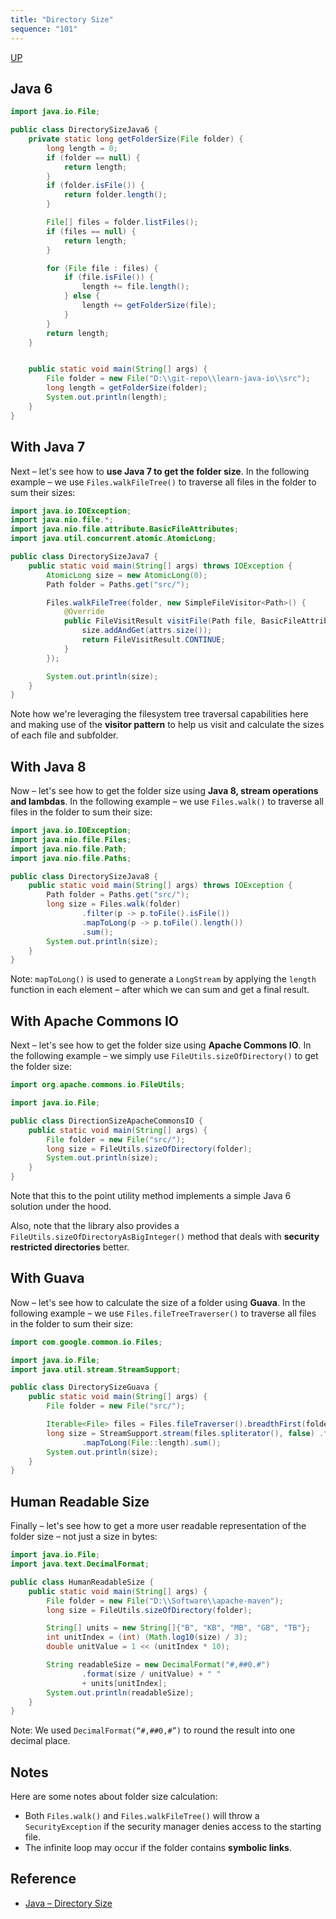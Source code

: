 ```yaml
---
title: "Directory Size"
sequence: "101"
---
```


[UP](/java-io.html)


## Java 6

```java
import java.io.File;

public class DirectorySizeJava6 {
    private static long getFolderSize(File folder) {
        long length = 0;
        if (folder == null) {
            return length;
        }
        if (folder.isFile()) {
            return folder.length();
        }

        File[] files = folder.listFiles();
        if (files == null) {
            return length;
        }

        for (File file : files) {
            if (file.isFile()) {
                length += file.length();
            } else {
                length += getFolderSize(file);
            }
        }
        return length;
    }


    public static void main(String[] args) {
        File folder = new File("D:\\git-repo\\learn-java-io\\src");
        long length = getFolderSize(folder);
        System.out.println(length);
    }
}
```

## With Java 7

Next – let's see how to **use Java 7 to get the folder size**.
In the following example – we use `Files.walkFileTree()` to traverse all files in the folder to sum their sizes:

```java
import java.io.IOException;
import java.nio.file.*;
import java.nio.file.attribute.BasicFileAttributes;
import java.util.concurrent.atomic.AtomicLong;

public class DirectorySizeJava7 {
    public static void main(String[] args) throws IOException {
        AtomicLong size = new AtomicLong(0);
        Path folder = Paths.get("src/");

        Files.walkFileTree(folder, new SimpleFileVisitor<Path>() {
            @Override
            public FileVisitResult visitFile(Path file, BasicFileAttributes attrs) throws IOException {
                size.addAndGet(attrs.size());
                return FileVisitResult.CONTINUE;
            }
        });

        System.out.println(size);
    }
}
```

Note how we're leveraging the filesystem tree traversal capabilities here and
making use of the **visitor pattern** to help us visit and calculate the sizes of each file and subfolder.

## With Java 8

Now – let's see how to get the folder size using **Java 8, stream operations and lambdas**.
In the following example – we use `Files.walk()` to traverse all files in the folder to sum their size:

```java
import java.io.IOException;
import java.nio.file.Files;
import java.nio.file.Path;
import java.nio.file.Paths;

public class DirectorySizeJava8 {
    public static void main(String[] args) throws IOException {
        Path folder = Paths.get("src/");
        long size = Files.walk(folder)
                .filter(p -> p.toFile().isFile())
                .mapToLong(p -> p.toFile().length())
                .sum();
        System.out.println(size);
    }
}
```

Note: `mapToLong()` is used to generate a `LongStream`
by applying the `length` function in each element – after which we can sum and get a final result.

## With Apache Commons IO

Next – let's see how to get the folder size using **Apache Commons IO**.
In the following example – we simply use `FileUtils.sizeOfDirectory()` to get the folder size:

```java
import org.apache.commons.io.FileUtils;

import java.io.File;

public class DirectionSizeApacheCommonsIO {
    public static void main(String[] args) {
        File folder = new File("src/");
        long size = FileUtils.sizeOfDirectory(folder);
        System.out.println(size);
    }
}
```

Note that this to the point utility method implements a simple Java 6 solution under the hood.

Also, note that the library also provides a `FileUtils.sizeOfDirectoryAsBigInteger()` method
that deals with **security restricted directories** better.

## With Guava

Now – let's see how to calculate the size of a folder using **Guava**.
In the following example – we use `Files.fileTreeTraverser()` to traverse all files in the folder to sum their size:

```java
import com.google.common.io.Files;

import java.io.File;
import java.util.stream.StreamSupport;

public class DirectorySizeGuava {
    public static void main(String[] args) {
        File folder = new File("src/");

        Iterable<File> files = Files.fileTraverser().breadthFirst(folder);
        long size = StreamSupport.stream(files.spliterator(), false) .filter(f -> f.isFile())
                .mapToLong(File::length).sum();
        System.out.println(size);
    }
}
```

## Human Readable Size

Finally – let's see how to get a more user readable representation of the folder size – not just a size in bytes:

```java
import java.io.File;
import java.text.DecimalFormat;

public class HumanReadableSize {
    public static void main(String[] args) {
        File folder = new File("D:\\Software\\apache-maven");
        long size = FileUtils.sizeOfDirectory(folder);

        String[] units = new String[]{"B", "KB", "MB", "GB", "TB"};
        int unitIndex = (int) (Math.log10(size) / 3);
        double unitValue = 1 << (unitIndex * 10);

        String readableSize = new DecimalFormat("#,##0.#")
                .format(size / unitValue) + " "
                + units[unitIndex];
        System.out.println(readableSize);
    }
}
```

Note: We used `DecimalFormat(“#,##0,#”)` to round the result into one decimal place.

## Notes

Here are some notes about folder size calculation:

- Both `Files.walk()` and `Files.walkFileTree()` will throw a `SecurityException`
  if the security manager denies access to the starting file.
- The infinite loop may occur if the folder contains **symbolic links**.

## Reference

- [Java – Directory Size](https://www.baeldung.com/java-folder-size)
